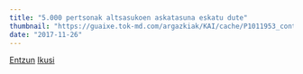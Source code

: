 ```yaml
---
title: "5.000 pertsonak altsasukoen askatasuna eskatu dute"
thumbnail: "https://guaixe.tok-md.com/argazkiak/KAI/cache/P1011953_content.JPG"
date: "2017-11-26"
---
```

[Entzun](https://guaixe.eus/altsasu/1511703416923-5000-pertsonak-altsasukoen-askatasuna-eskatu-dute)
[Ikusi](https://guaixe.eus/altsasu/1511704608867-altsasukoak-aske-manifestazioa-2017ko-azaroak-26)
